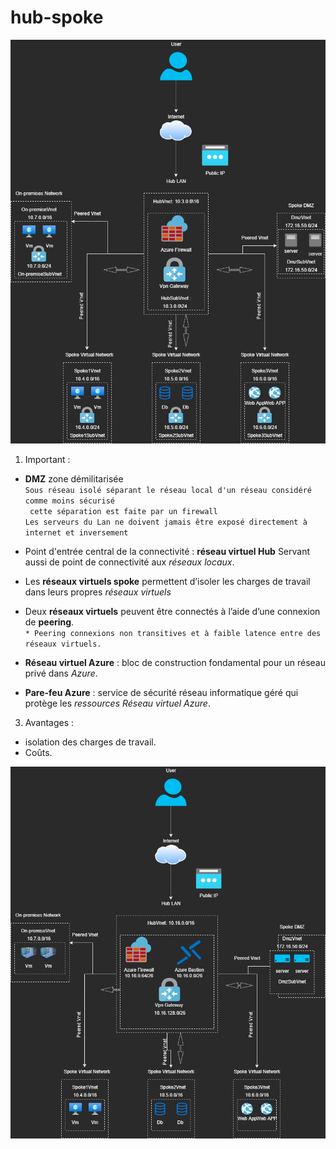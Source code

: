 # hub-spoke

![Hub&Spoke](./hub%26spoke.png)

1. Important :

* __DMZ__ zone démilitarisée  
`Sous réseau isolé séparant le réseau local d'un réseau considéré comme moins sécurisé`  
` cette séparation est faite par un firewall`  
`Les serveurs du Lan ne doivent jamais être exposé directement à internet et inversement `  

* Point d'entrée central de la connectivité : __réseau virtuel Hub__
Servant aussi de point de connectivité aux *réseaux locaux*.

* Les __réseaux virtuels spoke__ permettent d’isoler les charges de travail dans leurs propres *réseaux virtuels*

*  Deux __réseaux virtuels__ peuvent être connectés à l’aide d’une connexion de __peering__.  
`* Peering connexions non transitives et à faible latence entre des réseaux virtuels.`  
* __Réseau virtuel Azure__ : bloc de construction fondamental pour un réseau privé dans *Azure*.  

* __Pare-feu Azure__ : service de sécurité réseau informatique géré qui protège les *ressources Réseau virtuel Azure*.  

3. Avantages :

* isolation des charges de travail.
* Coûts.

![Hub&Spoke](./hub%26spoke.drawio.png)